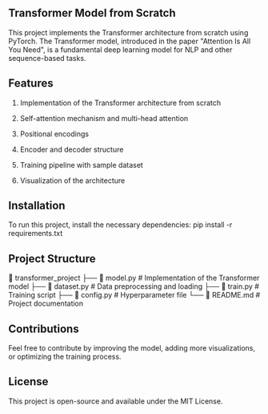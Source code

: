 ## Transformer Model from Scratch


This project implements the Transformer architecture from scratch using PyTorch. The Transformer model, introduced in the paper "Attention Is All You Need", is a fundamental deep learning model for NLP and other sequence-based tasks.


## Features

1. Implementation of the Transformer architecture from scratch

2. Self-attention mechanism and multi-head attention

3. Positional encodings

4. Encoder and decoder structure

5. Training pipeline with sample dataset

6. Visualization of the architecture


## Installation
To run this project, install the necessary dependencies:
pip install -r requirements.txt

## Project Structure
📂 transformer_project
├── 📜 model.py  # Implementation of the Transformer model
├── 📜 dataset.py    # Data preprocessing and loading
├── 📜 train.py        # Training script
├── 📜 config.py # Hyperparameter file
└── 📜 README.md       # Project documentation


## Contributions

Feel free to contribute by improving the model, adding more visualizations, or optimizing the training process.

## License

This project is open-source and available under the MIT License.

